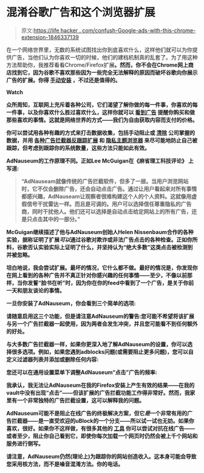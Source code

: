# 混淆谷歌广告和这个浏览器扩展

> 原文:[https://life hacker . com/confush-Google-ads-with-this-chrome-extension-1846337139](https://lifehacker.com/confuse-google-ads-with-this-chrome-extension-1846337139)

在一个网络世界里，无数的系统试图找出你到底喜欢什么，这样他们就可以为你提供广告，当他们认为你喜欢一切的时候，他们的建档机制真的乱套了。为了用这种方法帮助你，我推荐看看Chrome/Firefox扩展[](https://adnauseam.io/)**。然而，你不会在Chrome网上商店找到它，因为谷歌不喜欢那些因为一些完全无法解释的原因而破坏谷歌向你展示广告的扩展。你得 [手动安装](https://github.com/dhowe/AdNauseam/wiki/Install-AdNauseam-on-Chrome-Without-Google's-Permission) ，不过还是值得的。**

**Watch**

**众所周知，互联网上充斥着各种公司，它们渴望了解你做的每一件事，你喜欢的每一件事，以及你喜欢什么胜过喜欢什么，这样你就可以 [看到广告](https://gizmodo.com/author/swodinsky) 提醒你购买和做那些喜欢的事情。这就是网络世界的方式——我们为自由获取内容而支付的价格。**

**你可以尝试用各种有趣的方式来打击数据收集，包括手动阻止或 [清除](https://lifehacker.com/how-to-stop-twitter-from-sharing-your-data-with-adverti-1842794674) 公司掌握的数据，并用 [各种广告拦截器](https://lifehacker.com/how-to-make-ublock-origin-even-better-at-ad-blocking-in-1839964889)[反跟踪扩展](https://lifehacker.com/the-best-chrome-extensions-for-productivity-1825711462) 和 [隐私主题浏览器](https://lifehacker.com/the-best-privacy-and-security-focused-web-browsers-1672758270) 来尽可能地防止自己被跟踪，但考虑到跟踪你的系统数量，这些方法只能如此有效。**

**AdNauseum的工作原理不同。正如Lee McGuigan在《麻省理工科技评论》 上写道:**

> **“AdNauseam就像传统的广告拦截软件，但多了一层。当用户浏览网站时，它不仅会删除广告，还会自动点击广告。通过让用户看起来对所有事情都感兴趣，AdNauseam让观察者很难构建这个人的个人资料。这就像用虚假信号干扰雷达一样。而且是可调的。用户可以选择信任尊重隐私的广告商，同时干扰他人。他们还可以选择是自动点击给定网站上的所有广告，还是只点击其中的一部分。”**

**McGuigan继续描述了他与AdNauseum创始人Helen Nissenbaum合作的各种实验，据称证明了扩展*可以*通过谷歌对欺诈或非法广告点击的各种检查。正如你所料，谷歌否认实验实际上证明了什么，并坚持认为“绝大多数”这类点击被检测到并被忽略。**

**坦白地说，我会尝试扩展。最坏的情况，它什么都不做。最好的情况是，你发现你在网上看到的各种广告并不真正针对你感兴趣的任何事情——至少，不像以前那样，当你发誓“脸书在听”时，因为你在你的feed中看到了一个广告，是关于你前一天和朋友谈论的事情。**

**一旦你安装了AdNauseum，你会看到三个简单的选项:**

**请随意启用这三个功能，但是请注意AdNauseum的警告:您可能不希望将该扩展与另一个广告拦截器一起使用，因为两者会发生冲突，并且您可能看不到任何额外的好处。**

**与大多数广告拦截器一样，如果你更深入地了解AdNauseum的设置，你可以选择很多选项。例如，如果您遇到adblocks问题(或需要阻止更多问题)，您可以自定义过滤器列表并添加或删除任何内容:**

**您还可以在通用设置菜单下调整AdNauseum“点击”广告的频率:**

**我承认，我无法让AdNauseum在我的Firefox安装上产生有效的结果——在我的vault中没有出现“点击”——但该扩展的广告拦截功能工作得非常好。然而，我家里有一个非常独特的广告拦截设置，这可以解释我的问题。**

**AdNauseum可能不是阻止在线广告的终极解决方案，但它*是*一个非常有用的广告拦截器——是一直受欢迎的uBlock的一个分支——所以试一试也无妨。如果你喜欢，很好。如果你不这样做，有很多其他的 [工具](https://lifehacker.com/block-ads-and-tracking-with-vivaldis-new-built-in-brows-1843006826) 你可以尝试对抗在线广告——或者至少，阻止你自己看到它，即使你每次加载一个网页时仍然会被上千个网站和服务进行侧写。**

**请注意，AdNauseum仍然(理论上)为跟踪你的网站创造收入。这本身可能会导致您采用核方法，而不是噪音混淆方法。你的电话。**